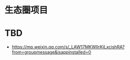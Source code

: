 # 生态圈项目

# TBD

- https://mp.weixin.qq.com/s/_LAW17MKWIIrKjLxcishRA?from=groupmessage&isappinstalled=0
